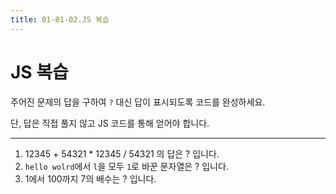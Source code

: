 ```yaml
---
title: 01-01-02.JS 복습
---
```


# JS 복습
주어진 문제의 답을 구하여 `?` 대신 답이 표시되도록 코드를 완성하세요.

단, 답은 직접 풀지 않고 JS 코드를 통해 얻어야 합니다.

***

1. 12345 + 54321 * 12345 / 54321 의 답은 ? 입니다.
1. `hello wolrd`에서 `l`을 모두 `1`로 바꾼 문자열은 ? 입니다.
1. 1에서 100까지 7의 배수는 ? 입니다.
